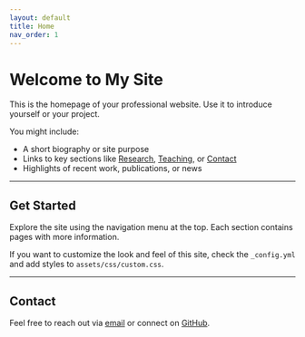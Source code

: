 ```yaml
---
layout: default
title: Home
nav_order: 1
---
```


# Welcome to My Site

This is the homepage of your professional website. Use it to introduce yourself or your project.

You might include:

- A short biography or site purpose
- Links to key sections like [Research](research/), [Teaching](teaching/), or [Contact](contact/)
- Highlights of recent work, publications, or news

---

## Get Started

Explore the site using the navigation menu at the top. Each section contains pages with more information.

If you want to customize the look and feel of this site, check the `_config.yml` and add styles to `assets/css/custom.css`.

---

## Contact

Feel free to reach out via [email](mailto:your@email.com) or connect on [GitHub](https://github.com/yourusername).
